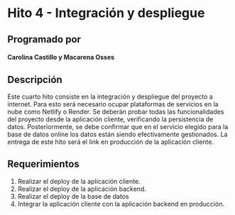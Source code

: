 # Hito 4 - Integración y despliegue

## Programado por

#### **Carolina Castillo y Macarena Osses**

## Descripción

Este cuarto hito consiste en la integración y despliegue del proyecto a internet.
Para esto será necesario ocupar plataformas de servicios en la nube como Netlify o Render.
Se deberán probar todas las funcionalidades del proyecto desde la aplicación cliente,
 verificando la persistencia de datos. Posteriormente, se debe confirmar que en el servicio
 elegido para la base de datos online los datos están siendo efectivamente gestionados.
La entrega de este hito será el link en producción de la aplicación cliente.

## Requerimientos

1. Realizar el deploy de la aplicación cliente.
2. Realizar el deploy de la aplicación backend.
3. Realizar el deploy de la base de datos
4. Integrar la aplicación cliente con la aplicación backend en producción.


